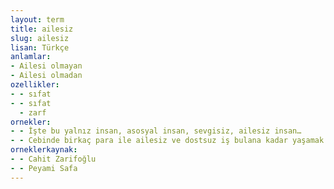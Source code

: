```yaml
---
layout: term
title: ailesiz
slug: ailesiz
lisan: Türkçe
anlamlar:
- Ailesi olmayan
- Ailesi olmadan
ozellikler:
- - sıfat
- - sıfat
  - zarf
ornekler:
- - İşte bu yalnız insan, asosyal insan, sevgisiz, ailesiz insan…
- - Cebinde birkaç para ile ailesiz ve dostsuz iş bulana kadar yaşamak mecburiyetinde idi.
orneklerkaynak:
- - Cahit Zarifoğlu
- - Peyami Safa
---
```

